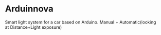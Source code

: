 # Arduinnova
Smart light system for a car based on Arduino. Manual + Automatic(looking at Distance+Light exposure)
